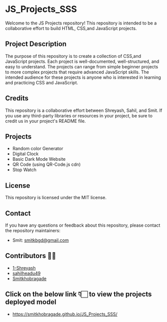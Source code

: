 # JS_Projects_SSS

Welcome to the JS Projects repository! This repository is intended to be a collaborative effort to build HTML, CSS,and JavaScript projects.

## Project Description
The purpose of this repository is to create a collection of CSS,and JavaScript projects. Each project is well-documented, well-structured, and easy to understand. The projects can range from simple beginner projects to more complex projects that require advanced JavaScript skills. The intended audience for these projects is anyone who is interested in learning and practicing CSS and JavaScript.

## Credits
This repository is a collaborative effort between Shreyash, Sahil, and Smit. If you use any third-party libraries or resources in your project, be sure to credit us in your project's README file.

## Projects
- Random color Generator
- Digital Clock
- Basic Dark Mode Website
- QR Code (using QR-Code.js cdn)
- Stop Watch

## License
This repository is licensed under the MIT license.

## Contact
If you have any questions or feedback about this repository, please contact the repository maintainers:
- Smit: smitkbgd@gmail.com

## Contributors 🎉✨
- [1-Shreyash](https://github.com/1-Shreyash)
- [sahilheadu49](https://github.com/sahilhedau49)
- [Smitkhobragade](https://github.com/Smitkhobragade)

## Click on the below link 👇🏻 to view the projects deployed model
- https://smitkhobragade.github.io/JS_Projects_SSS/
